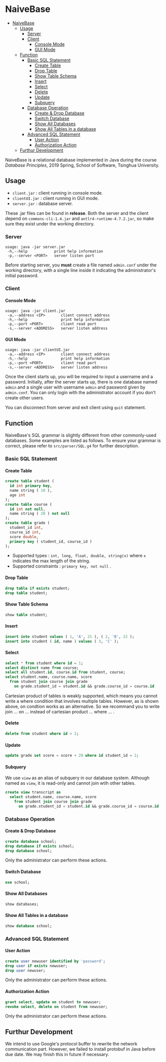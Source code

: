 # NaiveBase

- [NaiveBase](#naivebase)
  - [Usage](#usage)
    - [Server](#server)
    - [Client](#client)
      - [Console Mode](#console-mode)
      - [GUI Mode](#gui-mode)
  - [Function](#function)
    - [Basic SQL Statement](#basic-sql-statement)
      - [Create Table](#create-table)
      - [Drop Table](#drop-table)
      - [Show Table Schema](#show-table-schema)
      - [Insert](#insert)
      - [Select](#select)
      - [Delete](#delete)
      - [Update](#update)
      - [Subquery](#subquery)
    - [Database Operation](#database-operation)
      - [Create & Drop Database](#create--drop-database)
      - [Switch Database](#switch-database)
      - [Show All Databases](#show-all-databases)
      - [Show All Tables in a database](#show-all-tables-in-a-database)
    - [Advanced SQL Statement](#advanced-sql-statement)
      - [User Action](#user-action)
      - [Authorization Action](#authorization-action)
  - [Furthur Development](#furthur-development)

NaiveBase is a relational database implemented in Java during the course _Database Principles_, 2019 Spring, School of Software, Tsinghua University.

## Usage

- `client.jar` : client running in console mode.
- `clientUI.jar` : client running in GUI mode.
- `server.jar` : database server.

These .jar files can be found in **release**. Both the server and the client depend on `commons-cli-1.4.jar` and `antlr4-runtime-4.7.2.jar`, so make sure they exist under the working directory.

### Server

```
usage: java -jar server.jar
 -h,--help            print help information
 -p,--server <PORT>   server listen port
```

Before starting server, you **must** create a file named `admin.conf` under the working directory, with a single line inside it indicating the administrator's initial password.

### Client

#### Console Mode

```
usage: java -jar client.jar
 -a,--address <IP>       client connect address
 -h,--help               print help information
 -p,--port <PORT>        client read port
 -s,--server <ADDRESS>   server listen address
```

#### GUI Mode

```
usage: java -jar clientUI.jar
 -a,--address <IP>       client connect address
 -h,--help               print help information
 -p,--port <PORT>        client read port
 -s,--server <ADDRESS>   server listen address
```

Once the client starts up, you will be required to input a username and a password. Initially, after the server starts up, there is one database named `admin` and a single user with username `admin` and password given by `admin.conf`. You can only login with the administrator account if you don't create other users.

You can disconnect from server and exit client using `quit` statement.

## Function

NaiveBase's SQL grammar is slightly different from other commonly-used databases. Some examples are listed as follows. To ensure your grammar is correct, please refer to `src/parser/SQL.g4` for further description.

### Basic SQL Statement

#### Create Table

```sql
create table student (
  id int primary key,
  name string ( 10 ),
  age int
);
create table course (
  id int not null,
  name string ( 20 ) not null
);
create table grade (
  student_id int,
  course_id int,
  score double,
  primary key ( student_id, course_id )
);
```

- Supported types : `int, long, float, double, string(x)` where `x` indicates the max length of the string.
- Supported constraints : `primary key, not null` .

#### Drop Table

```sql
drop table if exists student;
drop table student;
```

#### Show Table Schema

```sql
show table student;
```

#### Insert

```sql
insert into student values ( 1, 'A', 21 ), ( 2, 'B', 22 );
insert into student ( id, name ) values ( 3, 'C' );
```

#### Select

```sql
select * from student where id = 1;
select distinct name from course;
select all student.id, course.id from student, course;
select student.name, course.name, score
  from student join course join grade
    on grade.student_id = student.id && grade.course_id = course.id
```

Cartesian product of tables is weakly supported, which means you cannot write a where condition that involves multiple tables. However, as is shown above, on condtion works as an alternative. So we recommand you to write join ... on ... instead of cartesian product ... where ... .

#### Delete

```sql
delete from student where id > 2;
```

#### Update

```sql
update grade set score = score + 20 where id student_id = 2;
```

#### Subquery

We use `view` as an alias of subquery in our database system. Although named as `view`, it is read-only and cannot join wtih other tables.

```sql
create view transcript as
  select student.name, course.name, score
    from student join course join grade
      on grade.student_id = student.id && grade.course_id = course.id
```

### Database Operation

#### Create & Drop Database

```sql
create database school;
drop database if exists school;
drop database school;
```

Only the administrator can perform these actions.

#### Switch Database

```sql
use school;
```

#### Show All Databases

```sql
show databases;
```

#### Show All Tables in a database

```sql
show database school;
```

### Advanced SQL Statement

#### User Action

```sql
create user newuser identified by 'password';
drop user if exists newuser;
drop user newuser;
```

Only the administrator can perform these actions.

#### Authorization Action

```sql
grant select, update on student to newuser;
revoke select, delete on student from newuser;
```

Only the administrator can perform these actions.

## Furthur Development

We intend to use Google's protocol buffer to rewrite the network communication part. However, we failed to install protobuf in Java before due date. We may finish this in future if necessary.
